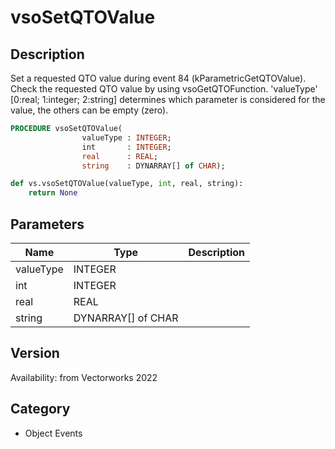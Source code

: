 # vsoSetQTOValue

## Description
Set a requested QTO value during event 84 (kParametricGetQTOValue). Check the requested QTO value by using vsoGetQTOFunction. 'valueType' [0:real; 1:integer; 2:string] determines which parameter is considered for the value, the others can be empty (zero).

```pascal
PROCEDURE vsoSetQTOValue(
				valueType : INTEGER;
				int       : INTEGER;
				real      : REAL;
				string    : DYNARRAY[] of CHAR);
```

```python
def vs.vsoSetQTOValue(valueType, int, real, string):
    return None
```

## Parameters
|Name|Type|Description|
|---|---|---|
|valueType|INTEGER|   |
|int|INTEGER|   |
|real|REAL|   |
|string|DYNARRAY[] of CHAR|   |

## Version
Availability: from Vectorworks 2022

## Category
* Object Events

